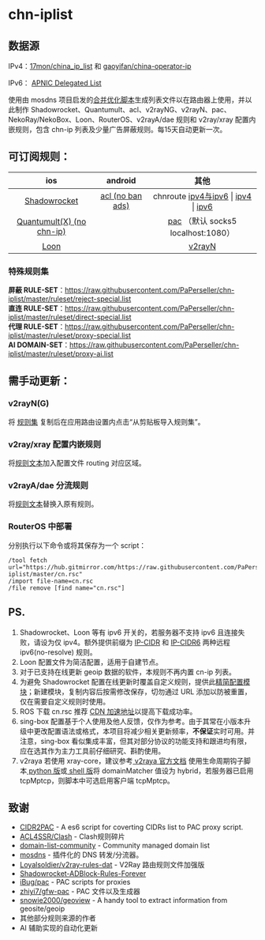 # chn-iplist


## 数据源
IPv4：[17mon/china_ip_list](https://github.com/17mon/china_ip_list) 和 [gaoyifan/china-operator-ip](https://github.com/gaoyifan/china-operator-ip)

IPv6： [ APNIC Delegated List](http://ftp.apnic.net/apnic/stats/apnic/delegated-apnic-latest) 

使用由 mosdns 项目启发的[合并优化脚本](https://github.com/PaPerseller/chn-iplist/blob/master/scripts/update_chnip.py)生成列表文件以在路由器上使用，并以此制作 Shadowrocket、Quantumult、acl、v2rayNG、v2rayN、pac、NekoRay/NekoBox、Loon、RouterOS、v2rayA/dae 规则和 v2ray/xray 配置内嵌规则，包含 chn-ip 列表及少量广告屏蔽规则。每15天自动更新一次。

## 可订阅规则：

| ios                                                                                                                                                                                                                                                                                                                                                                                                                                   | android                                                                                     | 其他                                                                                                                                                                                                                                                                                             |
|:-------------------------------------------------------------------------------------------------------------------------------------------------------------------------------------------------------------------------------------------------------------------------------------------------------------------------------------------------------------------------------------------------------------------------------------:|:-------------------------------------------------------------------------------------------:|:----------------------------------------------------------------------------------------------------------------------------------------------------------------------------------------------------------------------------------------------------------------------------------------------:|
| [Shadowrocket](https://raw.githubusercontent.com/PaPerseller/chn-iplist/master/Shadowrocket.conf)  | [acl (no ban ads)](https://raw.githubusercontent.com/PaPerseller/chn-iplist/master/chn.acl) | chnroute [ipv4与ipv6](https://raw.githubusercontent.com/PaPerseller/chn-iplist/master/chnroute.txt) \| [ipv4](https://raw.githubusercontent.com/PaPerseller/chn-iplist/master/chnroute-ipv4.txt) \| [ipv6](https://raw.githubusercontent.com/PaPerseller/chn-iplist/master/chnroute-ipv6.txt) |
| [Quantumult(X) (no chn-ip)](https://raw.githubusercontent.com/PaPerseller/chn-iplist/master/Quantumult(X)_noIP.conf)                                                                                                                                                                                                                                                                                                                  |                                                                                             | [pac](https://raw.githubusercontent.com/PaPerseller/chn-iplist/master/chnroute.pac) （默认 socks5 localhost:1080）                                                                                                                                                                              |
| [Loon](https://raw.githubusercontent.com/PaPerseller/chn-iplist/master/Loon.conf) |                                                                                             | [v2rayN ](https://raw.githubusercontent.com/PaPerseller/chn-iplist/refs/heads/master/v2rayN(G)/routing-ruleset_whitelist)                                                                                                                                                                                 |
### 特殊规则集
**屏蔽 RULE-SET**：https://raw.githubusercontent.com/PaPerseller/chn-iplist/master/ruleset/reject-special.list  
**直连 RULE-SET**：https://raw.githubusercontent.com/PaPerseller/chn-iplist/master/ruleset/direct-special.list  
**代理 RULE-SET**：https://raw.githubusercontent.com/PaPerseller/chn-iplist/master/ruleset/proxy-special.list  
**AI DOMAIN-SET**：https://raw.githubusercontent.com/PaPerseller/chn-iplist/master/ruleset/proxy-ai.list


## 需手动更新：

### v2rayN(G)

将 [规则集](https://raw.githubusercontent.com/PaPerseller/chn-iplist/refs/heads/master/v2rayN(G)/routing-ruleset_whitelist) 复制后在应用路由设置内点击“从剪贴板导入规则集”。

### v2ray/xray 配置内嵌规则

将[规则文本](https://raw.githubusercontent.com/PaPerseller/chn-iplist/master/v2ray-config_rule.json)加入配置文件 routing 对应区域。

### v2rayA/dae 分流规则

将[规则文本](https://raw.githubusercontent.com/PaPerseller/chn-iplist/master/v2rayA.txt)替换入原有规则。


### RouterOS 中部署

分别执行以下命令或将其保存为一个 script：
```
/tool fetch url="https://hub.gitmirror.com/https://raw.githubusercontent.com/PaPerseller/chn-iplist/master/cn.rsc"
/import file-name=cn.rsc
/file remove [find name="cn.rsc"]
```


## PS.

1. Shadowrocket、Loon  等有 ipv6 开关的，若服务器不支持 ipv6 且连接失败，请设为仅 ipv4。额外提供前缀为 [IP-CIDR](https://raw.githubusercontent.com/PaPerseller/chn-iplist/master/ruleset/ipv6-cidr.list) 和 [IP-CIDR6](https://raw.githubusercontent.com/PaPerseller/chn-iplist/master/ruleset/ipv6-cidr6.list) 两种远程 ipv6(no-resolve) 规则。
2. Loon 配置文件为简洁配置，适用于自建节点。
3. 对于已支持在线更新 geoip 数据的软件，本规则不再内置 cn-ip 列表。
4. 为避免 Shadowrocket 配置在线更新时覆盖自定义规则，提供此[精简配置模块](https://raw.githubusercontent.com/PaPerseller/chn-iplist/master/Shadowrocket-DIY.module)；新建模块，复制内容后按需修改保存，切勿通过 URL 添加以防被重置，仅在需要自定义规则时使用。
5. ROS 下载 cn.rsc 推荐 [CDN 加速地址](https://hub.gitmirror.com/https://raw.githubusercontent.com/PaPerseller/chn-iplist/master/cn.rsc)以提高下载成功率。
6. sing-box 配置基于个人使用及他人反馈，仅作为参考。由于其常在小版本升级中更改配置语法或格式，本项目将减少相关更新频率，**不保证**实时可用。并注意，sing-box 看似集成丰富，但其对部分协议的功能支持和跟进均有限，应在选其作为主力工具前仔细研究、斟酌使用。
7. v2raya 若使用 xray-core，建议参考[ v2raya 官方文档](https://v2raya.org/docs/advanced-application/custom-extra-config/) 使用生命周期钩子脚本[ python 版](https://github.com/PaPerseller/r2s-armbian-configure/blob/main/core-hook.py)或[ shell 版](https://github.com/PaPerseller/r2s-armbian-configure/blob/main/hook.sh)将 domainMatcher 值设为 hybrid，若服务器已启用 tcpMptcp，则脚本中可选启用客户端 tcpMptcp。

## 致谢

- [CIDR2PAC](https://github.com/wspl/CIDR2PAC) - A es6 script for coverting CIDRs list to PAC proxy script.
- [ACL4SSR/Clash](https://github.com/ACL4SSR/ACL4SSR/tree/master/Clash) - Clash规则碎片
- [domain-list-community](https://github.com/v2fly/domain-list-community) - Community managed domain list
- [mosdns](https://github.com/IrineSistiana/mosdns) - 插件化的 DNS 转发/分流器。
- [Loyalsoldier/v2ray-rules-dat](https://github.com/Loyalsoldier/v2ray-rules-dat) - V2Ray 路由规则文件加强版
- [Shadowrocket-ADBlock-Rules-Forever](https://github.com/Johnshall/Shadowrocket-ADBlock-Rules-Forever)
- [iBug/pac](https://github.com/iBug/pac) - PAC scripts for proxies
- [zhiyi7/gfw-pac](https://github.com/zhiyi7/gfw-pac) -  PAC 文件以及生成器
- [snowie2000/geoview](https://github.com/snowie2000/geoview) - A handy tool to extract information from geosite/geoip
- 其他部分规则来源的作者
- AI 辅助实现的自动化更新
